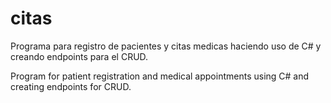 # citas

Programa para registro de pacientes y citas medicas haciendo uso de C# y creando endpoints para el CRUD.

Program for patient registration and medical appointments using C# and creating endpoints for CRUD.
